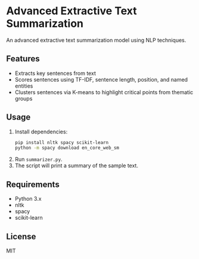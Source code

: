 # Advanced Extractive Text Summarization

An advanced extractive text summarization model using NLP techniques.

## Features
- Extracts key sentences from text
- Scores sentences using TF-IDF, sentence length, position, and named entities
- Clusters sentences via K-means to highlight critical points from thematic groups

## Usage
1. Install dependencies:
   ```bash
   pip install nltk spacy scikit-learn
   python -m spacy download en_core_web_sm
   ```
2. Run `summarizer.py`.
3. The script will print a summary of the sample text.

## Requirements
- Python 3.x
- nltk
- spacy
- scikit-learn

## License
MIT
